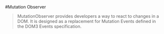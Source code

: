 #Mutation Observer

> MutationObserver provides developers a way to react to changes in a DOM. It is designed as a replacement for Mutation Events defined in the DOM3 Events specification.

